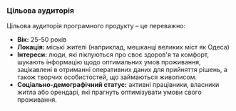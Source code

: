 ### Цільова аудиторія

Цільова аудиторія програмного продукту – це переважно:
- **Вік:** 25-50 років
- **Локація:** міські жителі (наприклад, мешканці великих міст як Одеса)
- **Інтереси:** люди, які піклуються про своє здоров'я та комфорт, шукають інформацію щодо оптимальних умов проживання, зацікавлені в отриманні оперативних даних для прийняття рішень, а також творчих особистостей, що займаються живописом.
- **Соціально-демографічний статус:** активні працівники, власники житла або орендарі, які прагнуть оптимізувати умови свого проживання.

